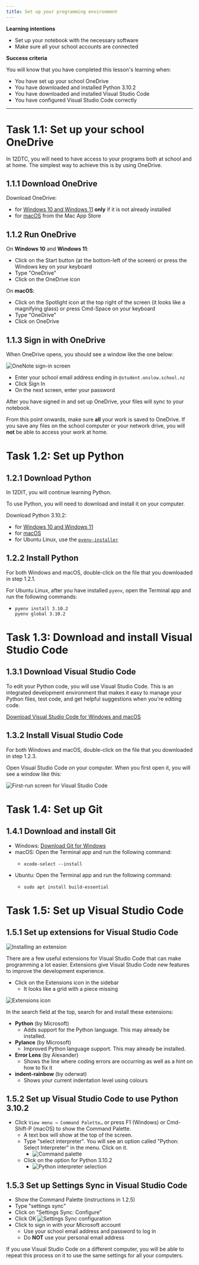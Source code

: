 ```yaml
---
title: Set up your programming environment
---
```


**Learning intentions**

- Set up your notebook with the necessary software
- Make sure all your school accounts are connected

**Success criteria**

You will know that you have completed this lesson's learning when:

- You have set up your school OneDrive
- You have downloaded and installed Python 3.10.2
- You have downloaded and installed Visual Studio Code
- You have configured Visual Studio Code correctly

--------

# Task 1.1: Set up your school OneDrive

In 12DTC, you will need to have access to your programs both at school and at home. The simplest way to achieve this is by using OneDrive.

## 1.1.1 Download OneDrive

Download OneDrive:
- for [Windows 10 and Windows 11](https://www.microsoft.com/en-nz/microsoft-365/onedrive/download) **only** if it is not already installed
- for [macOS](https://apps.apple.com/nz/app/onedrive/id823766827?mt=12) from the Mac App Store

## 1.1.2 Run OneDrive

On **Windows 10** and **Windows 11**:

- Click on the Start button (at the bottom-left of the screen) or press the Windows key on your keyboard
- Type "OneDrive"
- Click on the OneDrive icon

On **macOS**:

- Click on the Spotlight icon at the top right of the screen (it looks like a magnifying glass) or press Cmd-Space on your keyboard
- Type "OneDrive"
- Click on OneDrive

## 1.1.3 Sign in with OneDrive

When OneDrive opens, you should see a window like the one below:

![OneNote sign-in screen](../../../11dit/programming/img/onedrive.png)

- Enter your school email address ending in ``@student.onslow.school.nz``
- Click Sign In
- On the next screen, enter your password

After you have signed in and set up OneDrive, your files will sync to your notebook.

From this point onwards, make sure **all** your work is saved to OneDrive. If you save any files on the school computer or your network drive, you will **not** be able to access your work at home.

# Task 1.2: Set up Python

## 1.2.1 Download Python

In 12DIT, you will continue learning Python.

To use Python, you will need to download and install it on your computer.

Download Python 3.10.2:
- for [Windows 10 and Windows 11](https://www.python.org/ftp/python/3.10.2/python-3.10.2-amd64.exe)
- for [macOS](https://www.python.org/ftp/python/3.10.2/python-3.10.2-macos11.pkg)
- for Ubuntu Linux, use the [``pyenv-installer``](https://github.com/pyenv/pyenv-installer)

## 1.2.2 Install Python

For both Windows and macOS, double-click on the file that you downloaded in step 1.2.1.

For Ubuntu Linux, after you have installed ``pyenv``, open the Terminal app and run the following commands:
  - ```
    pyenv install 3.10.2
    pyenv global 3.10.2
    ```

# Task 1.3: Download and install Visual Studio Code
## 1.3.1 Download Visual Studio Code

To edit your Python code, you will use Visual Studio Code. This is an integrated development environment that makes it easy to manage your Python files, test code, and get helpful suggestions when you're editing code.

[Download Visual Studio Code for Windows and macOS](https://code.visualstudio.com)

## 1.3.2 Install Visual Studio Code

For both Windows and macOS, double-click on the file that you downloaded in step 1.2.3.

Open Visual Studio Code on your computer. When you first open it, you will see a window like this:

![First-run screen for Visual Studio Code](../../../11dit/programming/img/vscode01.png)

# Task 1.4: Set up Git
## 1.4.1 Download and install Git

- Windows: [Download Git for Windows](https://git-scm.com/download/)
- macOS: Open the Terminal app and run the following command:
  - ```
    xcode-select --install
    ```
- Ubuntu: Open the Terminal app and run the following command:
  - ```
    sudo apt install build-essential
    ```

# Task 1.5: Set up Visual Studio Code

## 1.5.1 Set up extensions for Visual Studio Code

![Installing an extension](../../../11dit/programming/img/ext-install.png)

There are a few useful extensions for Visual Studio Code that can make programming a lot easier. Extensions give Visual Studio Code new features to improve the development experience.

- Click on the Extensions icon in the sidebar
  - It looks like a grid with a piece missing

![Extensions icon](../../../11dit/programming/img/icon_exts.png)

In the search field at the top, search for and install these extensions:
- **Python** (by Microsoft)
  - Adds support for the Python language. This may already be installed.
- **Pylance** (by Microsoft)
  - Improved Python language support. This may already be installed.
- **Error Lens** (by Alexander)
  - Shows the line where coding errors are occurring as well as a hint on how to fix it
- **indent-rainbow** (by oderwat)
  - Shows your current indentation level using colours

## 1.5.2 Set up Visual Studio Code to use Python 3.10.2

- Click ``View menu → Command Palette…`` or press F1 (Windows) or Cmd-Shift-P (macOS) to show the Command Palette.
  - A text box will show at the top of the screen. 
  - Type "select interpreter". You will see an option called "Python: Select Interpreter" in the menu. Click on it.
    - ![Command palette](../../../11dit/programming/img/vscode02.png)
  - Click on the option for Python 3.10.2
    - ![Python interpreter selection](../../../11dit/programming/img/vscode03.png)

## 1.5.3 Set up Settings Sync in Visual Studio Code

- Show the Command Palette (instructions in 1.2.5)
- Type "settings sync"
- Click on "Settings Sync: Configure"
- Click OK
![Settings Sync configuration](img/vscode04.png)
- Click to sign in with your Microsoft account
  - Use your school email address and password to log in
  - Do **NOT** use your personal email address

If you use Visual Studio Code on a different computer, you will be able to repeat this process on it to use the same settings for all your computers.
